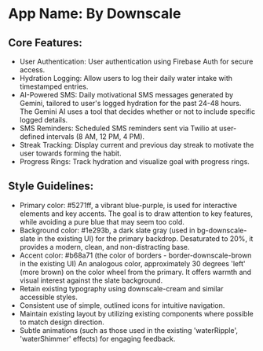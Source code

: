# **App Name**: By Downscale

## Core Features:

- User Authentication: User authentication using Firebase Auth for secure access.
- Hydration Logging: Allow users to log their daily water intake with timestamped entries.
- AI-Powered SMS: Daily motivational SMS messages generated by Gemini, tailored to user's logged hydration for the past 24-48 hours. The Gemini AI uses a tool that decides whether or not to include specific logged details.
- SMS Reminders: Scheduled SMS reminders sent via Twilio at user-defined intervals (8 AM, 12 PM, 4 PM).
- Streak Tracking: Display current and previous day streak to motivate the user towards forming the habit.
- Progress Rings: Track hydration and visualize goal with progress rings.

## Style Guidelines:

- Primary color: #5271ff, a vibrant blue-purple, is used for interactive elements and key accents. The goal is to draw attention to key features, while avoiding a pure blue that may seem too cold.
- Background color: #1e293b, a dark slate gray (used in bg-downscale-slate in the existing UI) for the primary backdrop. Desaturated to 20%, it provides a modern, clean, and non-distracting base.
- Accent color: #b68a71 (the color of borders - border-downscale-brown in the existing UI) An analogous color, approximately 30 degrees 'left' (more brown) on the color wheel from the primary. It offers warmth and visual interest against the slate background.
- Retain existing typography using downscale-cream and similar accessible styles.
- Consistent use of simple, outlined icons for intuitive navigation.
- Maintain existing layout by utilizing existing components where possible to match design direction.
- Subtle animations (such as those used in the existing 'waterRipple', 'waterShimmer' effects) for engaging feedback.